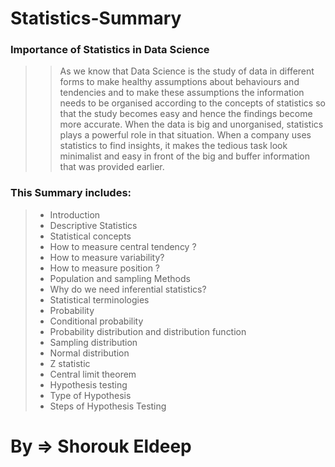 # Statistics-Summary
### Importance of Statistics in Data Science
>> As we know that Data Science is the study of data in different forms to make healthy assumptions about behaviours and tendencies and to make these assumptions the information needs to be organised according to the concepts of statistics so that the study becomes easy and hence the findings become more accurate.
>> When the data is big and unorganised, statistics plays a powerful role in that situation. When a company uses statistics to find insights, it makes the tedious task look minimalist and easy in front of the big and buffer information that was provided earlier.

### This Summary includes:
> - Introduction
> - Descriptive Statistics
> - Statistical concepts
> - How to measure central tendency ?
> - How to measure variability?
> - How to measure position ?
> - Population and sampling Methods
> - Why do we need inferential statistics?
> - Statistical terminologies
> - Probability
> - Conditional probability
> - Probability distribution and distribution function
> - Sampling distribution
> - Normal distribution
> - Z statistic
> - Central limit theorem
> - Hypothesis testing
> - Type of Hypothesis
> - Steps of Hypothesis Testing

# By => Shorouk Eldeep




